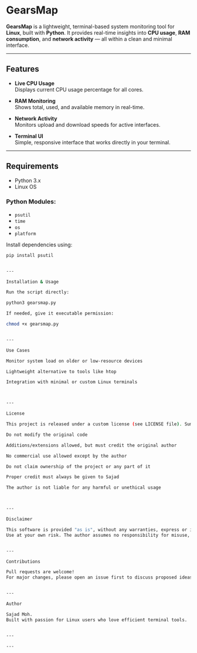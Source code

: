 # GearsMap

**GearsMap** is a lightweight, terminal-based system monitoring tool for **Linux**, built with **Python**. It provides real-time insights into **CPU usage**, **RAM consumption**, and **network activity** — all within a clean and minimal interface.

---

## Features

- **Live CPU Usage**  
  Displays current CPU usage percentage for all cores.

- **RAM Monitoring**  
  Shows total, used, and available memory in real-time.

- **Network Activity**  
  Monitors upload and download speeds for active interfaces.

- **Terminal UI**  
  Simple, responsive interface that works directly in your terminal.

---

## Requirements

- Python 3.x  
- Linux OS

### Python Modules:

- `psutil`  
- `time`  
- `os`  
- `platform`

Install dependencies using:

```bash
pip install psutil


---

Installation & Usage

Run the script directly:

python3 gearsmap.py

If needed, give it executable permission:

chmod +x gearsmap.py


---

Use Cases

Monitor system load on older or low-resource devices

Lightweight alternative to tools like htop

Integration with minimal or custom Linux terminals



---

License

This project is released under a custom license (see LICENSE file). Summary of key terms:

Do not modify the original code

Additions/extensions allowed, but must credit the original author

No commercial use allowed except by the author

Do not claim ownership of the project or any part of it

Proper credit must always be given to Sajad

The author is not liable for any harmful or unethical usage



---

Disclaimer

This software is provided "as is", without any warranties, express or implied.
Use at your own risk. The author assumes no responsibility for misuse, data loss, or damages.


---

Contributions

Pull requests are welcome!
For major changes, please open an issue first to discuss proposed ideas.


---

Author

Sajad Moh.
Built with passion for Linux users who love efficient terminal tools.


---

---
